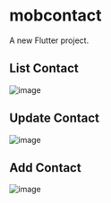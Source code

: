 # mobcontact

A new Flutter project.

## List Contact

![image](https://user-images.githubusercontent.com/39154644/174220979-a29a4698-7935-4785-b86b-2cca49050e01.png)

## Update Contact

![image](https://user-images.githubusercontent.com/39154644/174221034-825b8a02-08cd-4b6a-8bd2-efa4a8ed4360.png)

## Add Contact 

![image](https://user-images.githubusercontent.com/39154644/174221061-c5acc9a2-eb61-4afd-9587-3cffffa81d95.png)

